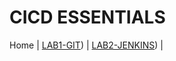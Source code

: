 # CICD ESSENTIALS

Home |
[LAB1-GIT](LAB1-GIT/README.md)) |
[LAB2-JENKINS](LAB2-JENKINS/README.md)) |
